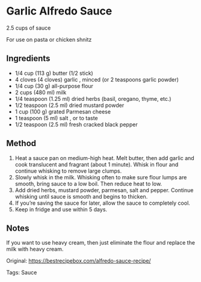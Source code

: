 # Garlic Alfredo Sauce

2.5 cups of sauce

For use on pasta or chicken shnitz

## Ingredients

* 1/4 cup (113 g) butter (1/2 stick)
* 4 cloves (4 cloves) garlic , minced (or 2 teaspoons garlic powder)
* 1/4 cup (30 g) all-purpose flour
* 2 cups (480 ml) milk
* 1/4 teaspoon (1.25 ml) dried herbs (basil, oregano, thyme, etc.)
* 1/2 teaspoon (2.5 ml) dried mustard powder
* 1 cup (100 g) grated Parmesan cheese
* 1 teaspoon (5 ml) salt , or to taste
* 1/2 teaspoon (2.5 ml) fresh cracked black pepper

## Method

1. Heat a sauce pan on medium-high heat. Melt butter, then add garlic and cook translucent and fragrant (about 1 minute). Whisk in flour and continue whisking to remove large clumps.
2. Slowly whisk in the milk. Whisking often to make sure flour lumps are smooth, bring sauce to a low boil. Then reduce heat to low.
3. Add dried herbs, mustard powder, parmesan, salt and pepper. Continue whisking until sauce is smooth and begins to thicken.
4. If you’re saving the sauce for later, allow the sauce to completely cool.
5. Keep in fridge and use within 5 days.

## Notes

If you want to use heavy cream, then just eliminate the flour and replace the milk with heavy cream. 

Original: https://bestrecipebox.com/alfredo-sauce-recipe/

Tags: Sauce